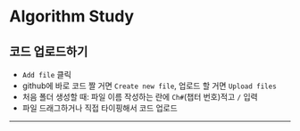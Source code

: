 # Algorithm Study
## 코드 업로드하기
* `Add file` 클릭 
* github에 바로 코드 짤 거면 `Create new file`, 업로드 할 거면 `Upload files`
* 처음 폴더 생성할 때: 파일 이름 작성하는 란에 `Ch#`(챕터 번호)적고 `/` 입력
* 파일 드래그하거나 직접 타이핑해서 코드 업로드
---
